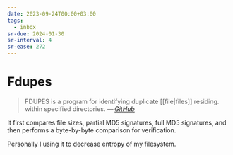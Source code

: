 ```yaml
---
date: 2023-09-24T00:00+03:00
tags:
  - inbox
sr-due: 2024-01-30
sr-interval: 4
sr-ease: 272
---
```


# Fdupes

> FDUPES is a program for identifying duplicate [[file|files]] residing. within
> specified directories.
> — <cite>[GitHub](https://github.com/adrianlopezroche/fdupes)</cite>

It first compares file sizes, partial MD5 signatures, full MD5 signatures, and
then performs a byte-by-byte comparison for verification.

Personally I using it to decrease entropy of my filesystem.
